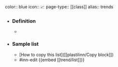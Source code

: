 color:: blue
icon:: 📈
page-type:: [[class]]
alias:: trends

- ### Definition 
  - 
- ### Sample list
  - [How to copy this list]([[plastilinn/Copy block]])
  - #inn-edit {{embed [[trend/list]]}}



